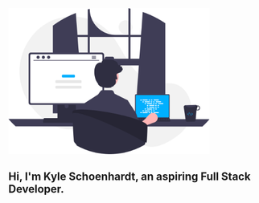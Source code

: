 <img src="images/programmer.svg" width="400px">


<h2>Hi, I'm Kyle Schoenhardt, an aspiring Full Stack Developer.</h2>

